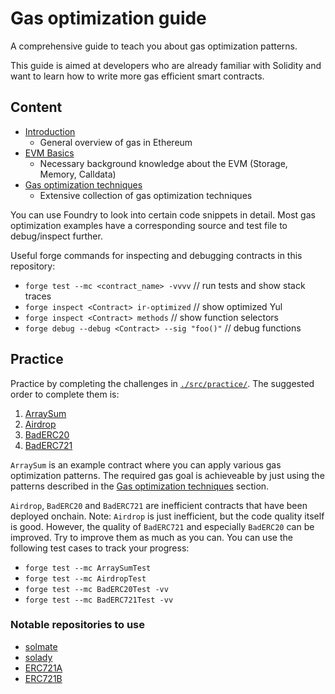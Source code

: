 # Gas optimization guide

A comprehensive guide to teach you about gas optimization patterns.

This guide is aimed at developers who are already familiar with Solidity and want to learn how to write more gas efficient smart contracts.

## Content

- [Introduction](INTRO.md)
  - General overview of gas in Ethereum
- [EVM Basics](BASICS.md)
  - Necessary background knowledge about the EVM (Storage, Memory, Calldata)
- [Gas optimization techniques](OPTIMIZATIONS.md)
  - Extensive collection of gas optimization techniques

You can use Foundry to look into certain code snippets in detail. Most gas optimization examples have a corresponding source and test file to debug/inspect further.

Useful forge commands for inspecting and debugging contracts in this repository:

- `forge test --mc <contract_name> -vvvv` // run tests and show stack traces
- `forge inspect <Contract> ir-optimized` // show optimized Yul
- `forge inspect <Contract> methods` // show function selectors
- `forge debug --debug <Contract> --sig "foo()"` // debug functions

## Practice

Practice by completing the challenges in [`./src/practice/`](./src/practice/). The suggested order to complete them is:

1. [ArraySum](./src/practice/ArraySum.sol)
2. [Airdrop](./src/practice/Airdrop.sol)
3. [BadERC20](./src/practice/BadERC20.sol)
4. [BadERC721](./src/practice/BadERC721.sol)

`ArraySum` is an example contract where you can apply various gas optimization patterns. The required gas goal is achieveable by just using the patterns described in the [Gas optimization techniques](OPTIMIZATIONS.md) section.

`Airdrop`, `BadERC20` and `BadERC721` are inefficient contracts that have been deployed onchain. Note: `Airdrop` is just inefficient, but the code quality itself is good. However, the quality of `BadERC721` and especially `BadERC20` can be improved. Try to improve them as much as you can. You can use the following test cases to track your progress:

- `forge test --mc ArraySumTest`
- `forge test --mc AirdropTest`
- `forge test --mc BadERC20Test -vv`
- `forge test --mc BadERC721Test -vv`

### Notable repositories to use

- [solmate](https://github.com/transmissions11/solmate)
- [solady](https://github.com/Vectorized/solady/tree/main)
- [ERC721A](https://github.com/chiru-labs/ERC721A/tree/main)
- [ERC721B](https://github.com/beskay/ERC721B)
